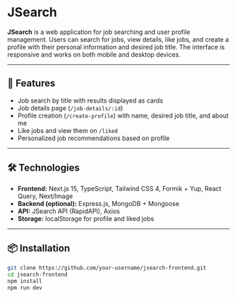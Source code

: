 # JSearch

**JSearch** is a web application for job searching and user profile management. Users can search for jobs, view details, like jobs, and create a profile with their personal information and desired job title. The interface is responsive and works on both mobile and desktop devices.

---

## 🚀 Features

- Job search by title with results displayed as cards  
- Job details page (`/job-details/:id`)  
- Profile creation (`/create-profile`) with name, desired job title, and about me  
- Like jobs and view them on `/liked`  
- Personalized job recommendations based on profile  

---

## 🛠 Technologies

- **Frontend:** Next.js 15, TypeScript, Tailwind CSS 4, Formik + Yup, React Query, Next/Image  
- **Backend (optional):** Express.js, MongoDB + Mongoose  
- **API:** JSearch API (RapidAPI), Axios  
- **Storage:** localStorage for profile and liked jobs  

---

## 📦 Installation

```bash
git clone https://github.com/your-username/jsearch-frontend.git
cd jsearch-frontend
npm install
npm run dev
